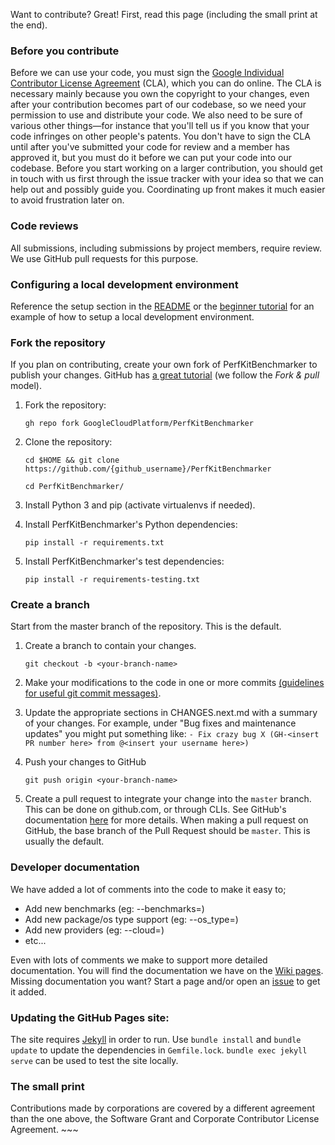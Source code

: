 Want to contribute? Great! First, read this page (including the small print at
the end).

### Before you contribute

Before we can use your code, you must sign the
[Google Individual Contributor License Agreement](https://developers.google.com/open-source/cla/individual?csw=1)
(CLA), which you can do online. The CLA is necessary mainly because you own the
copyright to your changes, even after your contribution becomes part of our
codebase, so we need your permission to use and distribute your code. We also
need to be sure of various other things—for instance that you'll tell us if you
know that your code infringes on other people's patents. You don't have to sign
the CLA until after you've submitted your code for review and a member has
approved it, but you must do it before we can put your code into our codebase.
Before you start working on a larger contribution, you should get in touch with
us first through the issue tracker with your idea so that we can help out and
possibly guide you. Coordinating up front makes it much easier to avoid
frustration later on.

### Code reviews

All submissions, including submissions by project members, require review. We
use GitHub pull requests for this purpose.

### Configuring a local development environment

Reference the setup section in the [README](README.md#installation-and-setup) or
the [beginner tutorial](tutorials/beginner_walkthrough/README.md) for an example
of how to setup a local development environment.

### Fork the repository

If you plan on contributing, create your own fork of PerfKitBenchmarker to
publish your changes. GitHub has
[a great tutorial](https://help.github.com/articles/fork-a-repo/) (we follow the
*Fork & pull* model).

1.  Fork the repository:

    ```
    gh repo fork GoogleCloudPlatform/PerfKitBenchmarker
    ```

2.  Clone the repository:

    ```
    cd $HOME && git clone https://github.com/{github_username}/PerfKitBenchmarker
    ```

    ```
    cd PerfKitBenchmarker/
    ```

3.  Install Python 3 and pip (activate virtualenvs if needed).

4.  Install PerfKitBenchmarker's Python dependencies:

    ```
    pip install -r requirements.txt
    ```

5.  Install PerfKitBenchmarker's test dependencies:

    ```
    pip install -r requirements-testing.txt
    ```

### Create a branch

Start from the master branch of the repository. This is the default.

1.  Create a branch to contain your changes.

    ```
    git checkout -b <your-branch-name>
    ```

2.  Make your modifications to the code in one or more commits
    [(guidelines for useful git commit messages)](http://tbaggery.com/2008/04/19/a-note-about-git-commit-messages.html).

3.  Update the appropriate sections in CHANGES.next.md with a summary of your
    changes. For example, under "Bug fixes and maintenance updates" you might
    put something like: `- Fix crazy bug X (GH-<insert PR number here> from
    @<insert your username here>)`

4.  Push your changes to GitHub

    ```
    git push origin <your-branch-name>
    ```

5.  Create a pull request to integrate your change into the `master` branch.
    This can be done on github.com, or through CLIs. See GitHub's documentation
    [here](https://docs.github.com/en/pull-requests/collaborating-with-pull-requests/proposing-changes-to-your-work-with-pull-requests/creating-a-pull-request)
    for more details. When making a pull request on GitHub, the base branch of
    the Pull Request should be `master`. This is usually the default.

### Developer documentation

We have added a lot of comments into the code to make it easy to;

*   Add new benchmarks (eg: --benchmarks=<new benchmark>)
*   Add new package/os type support (eg: --os_type=<new os type>)
*   Add new providers (eg: --cloud=<new provider>)
*   etc...

Even with lots of comments we make to support more detailed documentation. You
will find the documentation we have on the
[Wiki pages](https://github.com/GoogleCloudPlatform/PerfKitBenchmarker/wiki).
Missing documentation you want? Start a page and/or open an
[issue](https://github.com/GoogleCloudPlatform/PerfKitBenchmarker/issues) to get
it added.

### Updating the GitHub Pages site:

The site requires
[Jekyll](https://docs.github.com/en/pages/setting-up-a-github-pages-site-with-jekyll/about-github-pages-and-jekyll)
in order to run. Use `bundle install` and `bundle update` to update the
dependencies in `Gemfile.lock`. `bundle exec jekyll serve` can be used to test
the site locally.

### The small print

Contributions made by corporations are covered by a different agreement than the
one above, the Software Grant and Corporate Contributor License Agreement. ~~~
